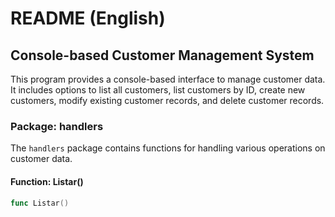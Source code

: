 # README (English)

## Console-based Customer Management System

This program provides a console-based interface to manage customer data. It includes options to list all customers, list customers by ID, create new customers, modify existing customer records, and delete customer records.

### Package: handlers

The `handlers` package contains functions for handling various operations on customer data.

#### Function: Listar()

```go
func Listar()
